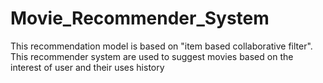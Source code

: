 # Movie_Recommender_System
This recommendation model is based on "item based collaborative filter". This recommender system are used to suggest movies based on the interest of user and their uses history  
